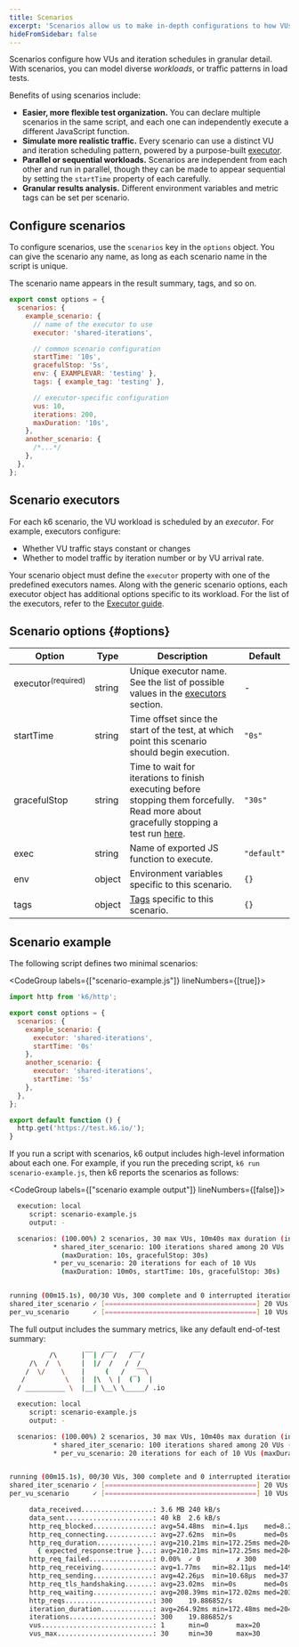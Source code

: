 ```yaml
---
title: Scenarios
excerpt: 'Scenarios allow us to make in-depth configurations to how VUs and iterations are scheduled. This makes it possible to model diverse traffic patterns in load tests.'
hideFromSidebar: false
---
```


Scenarios configure how VUs and iteration schedules in granular detail.
With scenarios, you can model diverse _workloads_, or traffic patterns in load tests.

Benefits of using scenarios include:
- **Easier, more flexible test organization.** You can declare multiple scenarios in the same script,
  and each one can independently execute a different JavaScript function.
- **Simulate more realistic traffic.**
  Every scenario can use a distinct VU and iteration scheduling pattern,
  powered by a purpose-built [executor](#scenario-executors).
- **Parallel or sequential workloads.** Scenarios are independent from each other and run in parallel, though they can be made to appear sequential by setting the `startTime` property of each carefully.
- **Granular results analysis.** Different environment variables and metric tags can be set per scenario.

## Configure scenarios

To configure scenarios, use the `scenarios` key in the `options` object.
You can give the scenario any name, as long as each scenario name in the script is unique.

The scenario name appears in the result summary, tags, and so on.

<CodeGroup labels={[]} lineNumbers={[true]}>

```javascript
export const options = {
  scenarios: {
    example_scenario: {
      // name of the executor to use
      executor: 'shared-iterations',

      // common scenario configuration
      startTime: '10s',
      gracefulStop: '5s',
      env: { EXAMPLEVAR: 'testing' },
      tags: { example_tag: 'testing' },

      // executor-specific configuration
      vus: 10,
      iterations: 200,
      maxDuration: '10s',
    },
    another_scenario: {
      /*...*/
    },
  },
};
```

</CodeGroup>

## Scenario executors

For each k6 scenario, the VU workload is scheduled by an _executor_.
For example, executors configure:
- Whether VU traffic stays constant or changes
- Whether to model traffic by iteration number or by VU arrival rate.

Your scenario object must define the `executor` property with one of the predefined executors names.
Along with the generic scenario options, each executor object has additional options specific to its workload.
For the list of the executors, refer to the [Executor guide](/using-k6/scenarios/executors/).

## Scenario options {#options}

| Option         | Type   | Description                                                                                                                                    | Default     |
| -------------- | ------ | ---------------------------------------------------------------------------------------------------------------------------------------------- | ----------- |
| executor<sup>(required)</sup> ️  | string | Unique executor name. See the list of possible values in the [executors](/using-k6/scenarios/executors/) section.                                                  | -           |
| startTime    | string | Time offset since the start of the test, at which point this scenario should begin execution.                                                  | `"0s"`      |
| gracefulStop | string | Time to wait for iterations to finish executing before stopping them forcefully. Read more about gracefully stopping a test run [here](/using-k6/scenarios/graceful-stop/). | `"30s"`     |
| exec         | string | Name of exported JS function to execute.                                                                                                       | `"default"` |
| env          | object | Environment variables specific to this scenario.                                                                                               | `{}`        |
| tags         | object | [Tags](/using-k6/tags-and-groups) specific to this scenario.                                                                                   | `{}`        |

## Scenario example

The following script defines two minimal scenarios:

<CodeGroup labels={["scenario-example.js"]} lineNumbers={[true]}>

```javascript
import http from 'k6/http';

export const options = {
  scenarios: {
    example_scenario: {
      executor: 'shared-iterations',
      startTime: '0s'
    },
    another_scenario: {
      executor: 'shared-iterations',
      startTime: '5s'
    },
  },
};

export default function () {
  http.get('https://test.k6.io/');
}
```

</CodeGroup>

If you run a script with scenarios, k6 output includes high-level information about each one.
For example, if you run the preceding script, `k6 run scenario-example.js`,
then k6 reports the scenarios as follows:

<CodeGroup labels={["scenario example output"]} lineNumbers={[false]}>

```bash
  execution: local
     script: scenario-example.js
     output: -

  scenarios: (100.00%) 2 scenarios, 30 max VUs, 10m40s max duration (incl. graceful stop):
           * shared_iter_scenario: 100 iterations shared among 20 VUs
             (maxDuration: 10s, gracefulStop: 30s)
           * per_vu_scenario: 20 iterations for each of 10 VUs
             (maxDuration: 10m0s, startTime: 10s, gracefulStop: 30s)


running (00m15.1s), 00/30 VUs, 300 complete and 0 interrupted iterations
shared_iter_scenario ✓ [======================================] 20 VUs  03.0s/10s       100/100 shared iters
per_vu_scenario      ✓ [======================================] 10 VUs  00m05.1s/10m0s  200/200 iters, 20 per VU

```

</CodeGroup>

The full output includes the summary metrics, like any default end-of-test summary:

<Collapsible title="full scenario-example.js output" isOpen="" tag="">

<CodeGroup>

```bash
          /\      |‾‾| /‾‾/   /‾‾/   
     /\  /  \     |  |/  /   /  /    
    /  \/    \    |     (   /   ‾‾\  
   /          \   |  |\  \ |  (‾)  | 
  / __________ \  |__| \__\ \_____/ .io

  execution: local
     script: scenario-example.js
     output: -

  scenarios: (100.00%) 2 scenarios, 30 max VUs, 10m40s max duration (incl. graceful stop):
           * shared_iter_scenario: 100 iterations shared among 20 VUs (maxDuration: 10s, gracefulStop: 30s)
           * per_vu_scenario: 20 iterations for each of 10 VUs (maxDuration: 10m0s, startTime: 10s, gracefulStop: 30s)


running (00m15.1s), 00/30 VUs, 300 complete and 0 interrupted iterations
shared_iter_scenario ✓ [======================================] 20 VUs  03.0s/10s       100/100 shared iters
per_vu_scenario      ✓ [======================================] 10 VUs  00m05.1s/10m0s  200/200 iters, 20 per VU

     data_received..................: 3.6 MB 240 kB/s
     data_sent......................: 40 kB  2.6 kB/s
     http_req_blocked...............: avg=54.48ms  min=4.1µs    med=8.23µs   max=747.12ms p(90)=47.99ms  p(95)=567.6ms 
     http_req_connecting............: avg=27.62ms  min=0s       med=0s       max=281.12ms p(90)=26.86ms  p(95)=279.32ms
     http_req_duration..............: avg=210.21ms min=172.25ms med=204.01ms max=1.87s    p(90)=206.18ms p(95)=306.99ms
       { expected_response:true }...: avg=210.21ms min=172.25ms med=204.01ms max=1.87s    p(90)=206.18ms p(95)=306.99ms
     http_req_failed................: 0.00%  ✓ 0         ✗ 300 
     http_req_receiving.............: avg=1.77ms   min=82.11µs  med=149.11µs max=186.39ms p(90)=233.56µs p(95)=304.91µs
     http_req_sending...............: avg=42.26µs  min=10.68µs  med=37.88µs  max=220.62µs p(90)=47.68µs  p(95)=70.59µs 
     http_req_tls_handshaking.......: avg=23.02ms  min=0s       med=0s       max=410.87ms p(90)=20.91ms  p(95)=230.64ms
     http_req_waiting...............: avg=208.39ms min=172.02ms med=203.78ms max=1.69s    p(90)=205.97ms p(95)=233.38ms
     http_reqs......................: 300    19.886852/s
     iteration_duration.............: avg=264.92ms min=172.48ms med=204.54ms max=1.87s    p(90)=680.75ms p(95)=751.6ms 
     iterations.....................: 300    19.886852/s
     vus............................: 1      min=0       max=20
     vus_max........................: 30     min=30      max=30

```

</CodeGroup>

</Collapsible>
